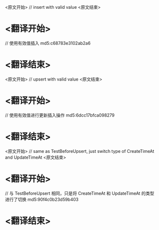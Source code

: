 
<原文开始>
// insert with valid value
<原文结束>

# <翻译开始>
// 使用有效值插入 md5:c68783e3102ab2a6
# <翻译结束>


<原文开始>
// upsert with valid value
<原文结束>

# <翻译开始>
// 使用有效值进行更新插入操作 md5:6dcc17bfca098279
# <翻译结束>


<原文开始>
// same as TestBeforeUpsert, just switch type of CreateTimeAt and UpdateTimeAt
<原文结束>

# <翻译开始>
// 与 TestBeforeUpsert 相同，只是将 CreateTimeAt 和 UpdateTimeAt 的类型进行了切换 md5:90f4c0b23d59b403
# <翻译结束>

